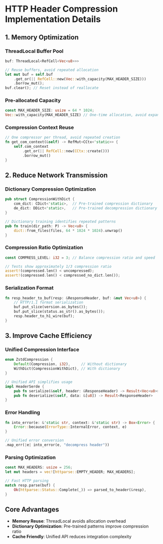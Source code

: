 # HTTP Header Compression Implementation Details

## 1. Memory Optimization

### ThreadLocal Buffer Pool
```rust
buf: ThreadLocal<RefCell<Vec<u8>>>

// Reuse buffers, avoid repeated allocation
let mut buf = self.buf
    .get_or(|| RefCell::new(Vec::with_capacity(MAX_HEADER_SIZE)))
    .borrow_mut();
buf.clear(); // Reset instead of reallocate
```

### Pre-allocated Capacity
```rust
const MAX_HEADER_SIZE: usize = 64 * 1024;
Vec::with_capacity(MAX_HEADER_SIZE) // One-time allocation, avoid expansion
```

### Compression Context Reuse
```rust
// One compressor per thread, avoid repeated creation
fn get_com_context(&self) -> RefMut<CCtx<'static>> {
    self.com_context
        .get_or(|| RefCell::new(CCtx::create()))
        .borrow_mut()
}
```

## 2. Reduce Network Transmission

### Dictionary Compression Optimization
```rust
pub struct CompressionWithDict {
    com_dict: CDict<'static>,  // Pre-trained compression dictionary
    de_dict: DDict<'static>,   // Pre-trained decompression dictionary
}

// Dictionary training identifies repeated patterns
pub fn train(dir_path: P) -> Vec<u8> {
    dict::from_files(files, 64 * 1024 * 1024).unwrap()
}
```

### Compression Ratio Optimization
```rust
const COMPRESS_LEVEL: i32 = 3; // Balance compression ratio and speed

// Tests show approximately 1/3 compression ratio
assert!(compressed.len() < uncompressed);
assert!(compressed.len() < compressed_no_dict.len());
```

### Serialization Format
```rust
fn resp_header_to_buf(resp: &ResponseHeader, buf: &mut Vec<u8>) {
    // HTTP/1.1 format serialization
    buf.put_slice(version.as_bytes());
    buf.put_slice(status.as_str().as_bytes());
    resp.header_to_h1_wire(buf);
}
```

## 3. Improve Cache Efficiency

### Unified Compression Interface
```rust
enum ZstdCompression {
    Default(Compression, i32),     // Without dictionary
    WithDict(CompressionWithDict), // With dictionary
}

// Unified API simplifies usage
impl HeaderSerde {
    pub fn serialize(&self, header: &ResponseHeader) -> Result<Vec<u8>>
    pub fn deserialize(&self, data: &[u8]) -> Result<ResponseHeader>
}
```

### Error Handling
```rust
fn into_error(e: &'static str, context: &'static str) -> Box<Error> {
    Error::because(ErrorType::InternalError, context, e)
}

// Unified error conversion
.map_err(|e| into_error(e, "decompress header"))
```

### Parsing Optimization
```rust
const MAX_HEADERS: usize = 256;
let mut headers = vec![httparse::EMPTY_HEADER; MAX_HEADERS];

// Fast HTTP parsing
match resp.parse(buf) {
    Ok(httparse::Status::Complete(_)) => parsed_to_header(&resp),
}
```

## Core Advantages
- **Memory Reuse**: ThreadLocal avoids allocation overhead
- **Dictionary Optimization**: Pre-trained patterns improve compression ratio
- **Cache Friendly**: Unified API reduces integration complexity